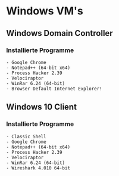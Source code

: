 # Windows VM's

## Windows Domain Controller

### Installierte Programme

    - Google Chrome
    - Notepad++ (64-bit x64)
    - Process Hacker 2.39
    - Velociraptor
    - WinRar 6.24 (64-bit)
    - Browser Default Internet Explorer!

## Windows 10 Client

### Installierte Programme

    - Classic Shell
    - Google Chrome
    - Notepad++ (64-bit x64)
    - Process Hacker 2.39
    - Velociraptor
    - WinRar 6.24 (64-bit)
    - Wireshark 4.010 64-bit